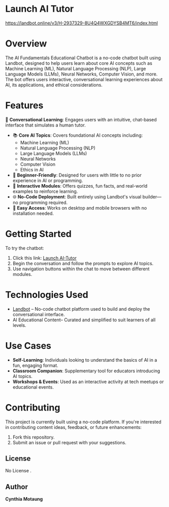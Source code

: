 # Launch AI Tutor
https://landbot.online/v3/H-2937329-8U4Q4WXGDYSB4MT6/index.html

# Overview
The AI Fundamentals Educational Chatbot is a no-code chatbot built using Landbot, designed to help users learn about core AI concepts such as Machine Learning (ML), Natural Language Processing (NLP), Large Language Models (LLMs), Neural Networks, Computer Vision, and more. The bot offers users interactive, conversational learning experiences about AI, its applications, and ethical considerations. 

# Features
 🤖 **Conversational Learning**: Engages users with an intuitive, chat-based interface that simulates a human tutor.
- 📚 **Core AI Topics**: Covers foundational AI concepts including:
  - Machine Learning (ML)
  - Natural Language Processing (NLP)
  - Large Language Models (LLMs)
  - Neural Networks
  - Computer Vision
  - Ethics in AI
- 🎯 **Beginner-Friendly**: Designed for users with little to no prior experience in AI or programming.
- 🧩 **Interactive Modules**: Offers quizzes, fun facts, and real-world examples to reinforce learning.
- 🌐 **No-Code Deployment**: Built entirely using Landbot's visual builder—no programming required.
- 🔄 **Easy Access**: Works on desktop and mobile browsers with no installation needed.
  
 # Getting Started
 
  To try the chatbot:

1. Click this link: [Launch AI-Tutor](https://landbot.online/v3/H-2937329-8U4Q4WXGDYSB4MT6/index.html)
2. Begin the conversation and follow the prompts to explore AI topics.
3. Use navigation buttons within the chat to move between different modules.

# Technologies Used

- [Landbot](https://landbot.io) – No-code chatbot platform used to build and deploy the conversational interface.
- AI Educational Content– Curated and simplified to suit learners of all levels.

# Use Cases

- **Self-Learning**: Individuals looking to understand the basics of AI in a fun, engaging format.
- **Classroom Companion**: Supplementary tool for educators introducing AI topics.
- **Workshops & Events**: Used as an interactive activity at tech meetups or educational events.

# Contributing

This project is currently built using a no-code platform. If you're interested in contributing content ideas, feedback, or future enhancements:

1. Fork this repository.
2. Submit an issue or pull request with your suggestions.

## License

No License .

## Author

**Cynthia Motaung**  
